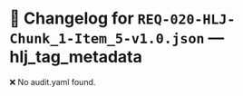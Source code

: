 # 📝 Changelog for `REQ-020-HLJ-Chunk_1-Item_5-v1.0.json` — **hlj_tag_metadata**

❌ No audit.yaml found.
